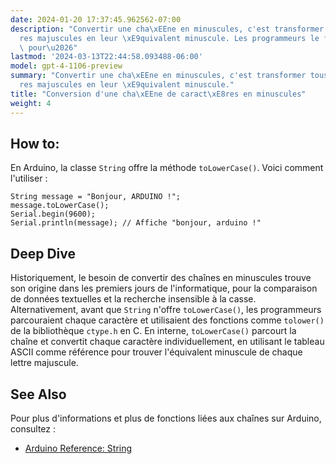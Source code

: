 ```yaml
---
date: 2024-01-20 17:37:45.962562-07:00
description: "Convertir une cha\xEEne en minuscules, c'est transformer tous les caract\xE8\
  res majuscules en leur \xE9quivalent minuscule. Les programmeurs le font souvent\
  \ pour\u2026"
lastmod: '2024-03-13T22:44:58.093488-06:00'
model: gpt-4-1106-preview
summary: "Convertir une cha\xEEne en minuscules, c'est transformer tous les caract\xE8\
  res majuscules en leur \xE9quivalent minuscule."
title: "Conversion d'une cha\xEEne de caract\xE8res en minuscules"
weight: 4
---
```


## How to:
En Arduino, la classe `String` offre la méthode `toLowerCase()`. Voici comment l'utiliser :

```arduino
String message = "Bonjour, ARDUINO !";
message.toLowerCase();
Serial.begin(9600);
Serial.println(message); // Affiche "bonjour, arduino !"
```

## Deep Dive
Historiquement, le besoin de convertir des chaînes en minuscules trouve son origine dans les premiers jours de l'informatique, pour la comparaison de données textuelles et la recherche insensible à la casse. Alternativement, avant que `String` n'offre `toLowerCase()`, les programmeurs parcouraient chaque caractère et utilisaient des fonctions comme `tolower()` de la bibliothèque `ctype.h` en C. En interne, `toLowerCase()` parcourt la chaîne et convertit chaque caractère individuellement, en utilisant le tableau ASCII comme référence pour trouver l'équivalent minuscule de chaque lettre majuscule.

## See Also
Pour plus d'informations et plus de fonctions liées aux chaînes sur Arduino, consultez :

- [Arduino Reference: String](https://www.arduino.cc/reference/en/language/variables/data-types/stringobject/)
